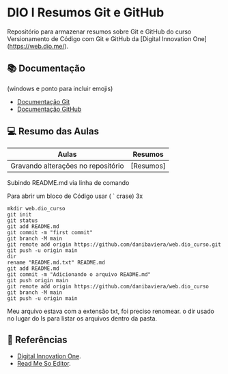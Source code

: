 # DIO I Resumos Git e GitHub

Repositório para armazenar resumos sobre Git e GitHub
do curso Versionamento de Código com Git e GitHub da
[Digital Innovation One] (https://web.dio.me/).

## 📚 Documentação
(windows e ponto para incluir emojis)

- [Documentação Git](https://git-scm.com/doc)
- [Documentação GitHub](https://docs.github.com/)

## 💻 Resumo das Aulas

| Aulas | Resumos |
|-------|---------| 
| Gravando alterações no repositório | [Resumos]


Subindo README.md via linha de comando

Para abrir um  bloco de Código usar ( ` crase) 3x
```
mkdir web.dio_curso
git init
git status
git add README.md
git commit -m "first commit"
git branch -M main
git remote add origin https://github.com/danibaviera/web.dio_curso.git
git push -u origin main
dir
rename "README.md.txt" README.md
git add README.md
git commit -m "Adicionando o arquivo README.md"
git push origin main
git remote add origin https://github.com/danibaviera/web.dio_curso
git branch -M main
git push -u origin main
``` 
Meu arquivo estava com a extensão txt, foi preciso renomear.
o dir usado no lugar do ls para listar os arquivos dentro da pasta.


## 🔎 Referências 
- [Digital Innovation One](https://web.dio.me/).
- [Read Me So Editor](readme.so). 